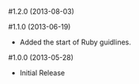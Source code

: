 #1.2.0 (2013-08-03)

#1.1.0 (2013-06-19)
- Added the start of Ruby guidlines.

#1.0.0 (2013-05-28)
- Initial Release
